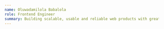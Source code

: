 ```yaml
---
name: Oluwadamilola Babalola
role: Frontend Engineer
summary: Building scalable, usable and reliable web products with great performance
---
```

